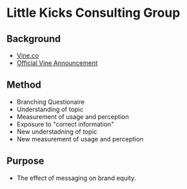 # Little Kicks Consulting Group

## Background

- [Vine.co](http://vine.co)
- [Official Vine Announcement](http://vine.co)

## Method
- Branching Questionaire
- Understanding of topic
- Measurement of usage and perception
- Exposure to "correct information"
- New understadning of topic
- New measurement of usage and perception

## Purpose
- The effect of messaging on brand equity.



